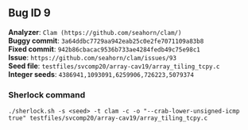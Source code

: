 ## Bug ID 9

**Analyzer**: `Clam (https://github.com/seahorn/clam/)`
<br>
**Buggy commit**: `3a64ddbc7729aa942eab25c0e2fe7071109a83b8`
<br>
**Fixed commit**: `942b86cbacac9536b733ae4284fedb49c75e98c1`
<br>
**Issue**: `https://github.com/seahorn/clam/issues/93`
<br>
**Seed file**: `testfiles/svcomp20/array-cav19/array_tiling_tcpy.c`
<br>
**Integer seeds**: `4386941,1093091,6259906,726223,5079374`


### Sherlock command

```
./sherlock.sh -s <seed> -t clam -c -o "--crab-lower-unsigned-icmp true" testfiles/svcomp20/array-cav19/array_tiling_tcpy.c
```